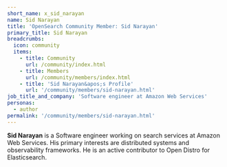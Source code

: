 ```yaml
---
short_name: x_sid_narayan
name: Sid Narayan
title: 'OpenSearch Community Member: Sid Narayan'
primary_title: Sid Narayan
breadcrumbs:
  icon: community
  items:
    - title: Community
      url: /community/index.html
    - title: Members
      url: /community/members/index.html
    - title: 'Sid Narayan&apos;s Profile'
      url: '/community/members/sid-narayan.html'
job_title_and_company: 'Software engineer at Amazon Web Services'
personas:
  - author
permalink: '/community/members/sid-narayan.html'
---
```


**Sid Narayan** is a Software engineer working on search services at Amazon Web Services. His primary interests are distributed systems and observability frameworks. He is an active contributor to Open Distro for Elasticsearch.
